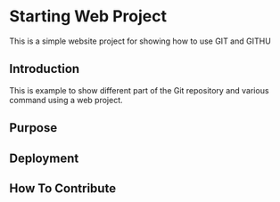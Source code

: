 # Starting Web Project
This is a simple website project for showing how to use GIT and GITHU


## Introduction
This is example to show different part of the Git repository and various command using a web project.

## Purpose

## Deployment


## How To Contribute

